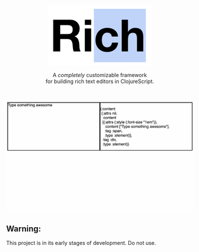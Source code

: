 <p align="center">
  <a href="#"><img src="./docs/images/banner.png" /></a>
</p>

<p align="center">
  A <em>completely</em> customizable framework <br/>
  for building rich text editors in ClojureScript.
</p>
<br/>

<p align="center">
  <a href="#"><img src="./docs/images/bold-demo.gif" /></a>
</p>

## Warning: 
This project is in its early stages of development. 
Do not use.